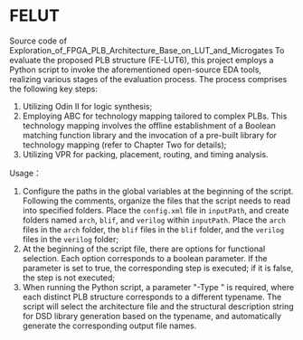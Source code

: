 # FELUT
Source code of Exploration_of_FPGA_PLB_Architecture_Base_on_LUT_and_Microgates
To evaluate the proposed PLB structure (FE-LUT6), this project employs a Python script to invoke the aforementioned open-source EDA tools, realizing various stages of the evaluation process. 
The process comprises the following key steps: 
1) Utilizing Odin II for logic synthesis;
2) Employing ABC for technology mapping tailored to complex PLBs. This technology mapping involves the offline establishment of a Boolean matching function library and the invocation of a pre-built library for technology mapping (refer to Chapter Two for details); 
3) Utilizing VPR for packing, placement, routing, and timing analysis.



Usage：
1) Configure the paths in the global variables at the beginning of the script. Following the comments, organize the files that the script needs to read into specified folders. Place the `config.xml` file in `inputPath`, and create folders named `arch`, `blif`, and `verilog` within `inputPath`. Place the `arch` files in the `arch` folder, the `blif` files in the `blif` folder, and the `verilog` files in the `verilog` folder;
2) At the beginning of the script file, there are options for functional selection. Each option corresponds to a boolean parameter. If the parameter is set to true, the corresponding step is executed; if it is false, the step is not executed;
3) When running the Python script, a parameter "-Type <typename>" is required, where each distinct PLB structure corresponds to a different typename. The script will select the architecture file and the structural description string for DSD library generation based on the typename, and automatically generate the corresponding output file names.

